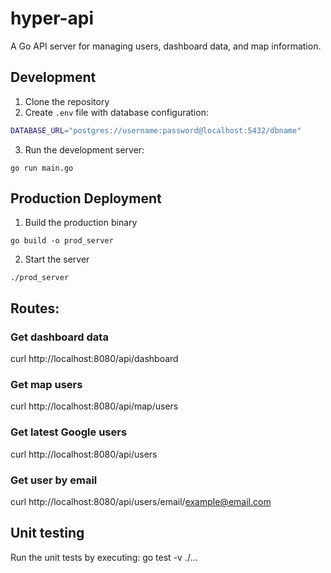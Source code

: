 # hyper-api

A Go API server for managing users, dashboard data, and map information.

## Development

1. Clone the repository
2. Create `.env` file with database configuration:
```sh
DATABASE_URL="postgres://username:password@localhost:5432/dbname"
```
3. Run the development server:
```
go run main.go
```

## Production Deployment

1. Build the production binary
```
go build -o prod_server
```
2. Start the server
```
./prod_server
```

## Routes:

### Get dashboard data
curl http://localhost:8080/api/dashboard

### Get map users
curl http://localhost:8080/api/map/users

### Get latest Google users
curl http://localhost:8080/api/users

### Get user by email 
curl http://localhost:8080/api/users/email/example@email.com

## Unit testing
Run the unit tests by executing: go test -v ./…